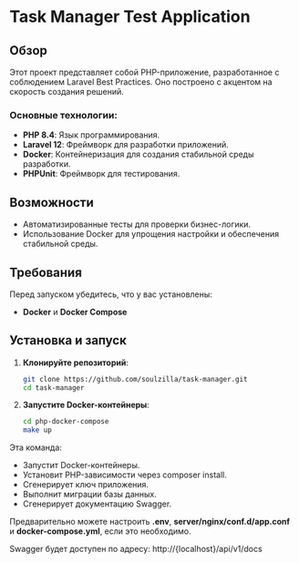 # Task Manager Test Application

## Обзор

Этот проект представляет собой PHP-приложение, разработанное с соблюдением Laravel Best Practices. Оно построено с акцентом на скорость создания решений.

### Основные технологии:
- **PHP 8.4**: Язык программирования.
- **Laravel 12**: Фреймворк для разработки приложений.
- **Docker**: Контейнеризация для создания стабильной среды разработки.
- **PHPUnit**: Фреймворк для тестирования.

## Возможности

- Автоматизированные тесты для проверки бизнес-логики.
- Использование Docker для упрощения настройки и обеспечения стабильной среды.

## Требования

Перед запуском убедитесь, что у вас установлены:
- **Docker** и **Docker Compose**

## Установка и запуск

1. **Клонируйте репозиторий**:
   ```bash
   git clone https://github.com/soulzilla/task-manager.git
   cd task-manager
   ```

2. **Запустите Docker-контейнеры**:
    ```bash
   cd php-docker-compose
   make up
    ```
Эта команда:

- Запустит Docker-контейнеры.
- Установит PHP-зависимости через composer install.
- Сгенерирует ключ приложения.
- Выполнит миграции базы данных.
- Сгенерирует документацию Swagger.

Предварительно можете настроить **.env**, **server/nginx/conf.d/app.conf** и **docker-compose.yml**, если это необходимо.

Swagger будет доступен по адресу: http://{localhost}/api/v1/docs